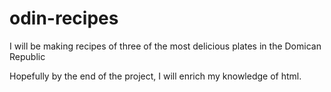 # odin-recipes

I will be making recipes of three of the most delicious plates in the Domican Republic

Hopefully by the end of the project, I will enrich my knowledge of html. 
